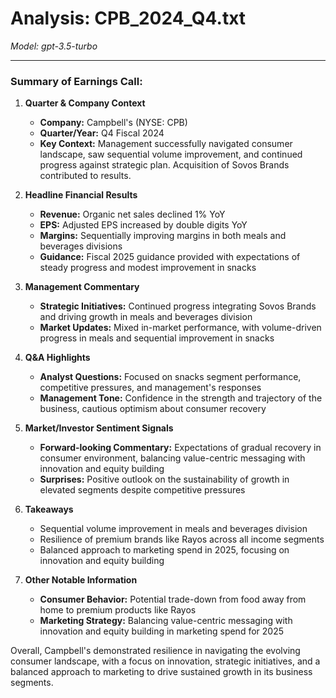 # Analysis: CPB_2024_Q4.txt

*Model: gpt-3.5-turbo*

---

### Summary of Earnings Call:

1. **Quarter & Company Context**
   - **Company:** Campbell's (NYSE: CPB)
   - **Quarter/Year:** Q4 Fiscal 2024
   - **Key Context:** Management successfully navigated consumer landscape, saw sequential volume improvement, and continued progress against strategic plan. Acquisition of Sovos Brands contributed to results.

2. **Headline Financial Results**
   - **Revenue:** Organic net sales declined 1% YoY
   - **EPS:** Adjusted EPS increased by double digits YoY
   - **Margins:** Sequentially improving margins in both meals and beverages divisions
   - **Guidance:** Fiscal 2025 guidance provided with expectations of steady progress and modest improvement in snacks

3. **Management Commentary**
   - **Strategic Initiatives:** Continued progress integrating Sovos Brands and driving growth in meals and beverages division
   - **Market Updates:** Mixed in-market performance, with volume-driven progress in meals and sequential improvement in snacks

4. **Q&A Highlights**
   - **Analyst Questions:** Focused on snacks segment performance, competitive pressures, and management's responses
   - **Management Tone:** Confidence in the strength and trajectory of the business, cautious optimism about consumer recovery

5. **Market/Investor Sentiment Signals**
   - **Forward-looking Commentary:** Expectations of gradual recovery in consumer environment, balancing value-centric messaging with innovation and equity building
   - **Surprises:** Positive outlook on the sustainability of growth in elevated segments despite competitive pressures

6. **Takeaways**
   - Sequential volume improvement in meals and beverages division
   - Resilience of premium brands like Rayos across all income segments
   - Balanced approach to marketing spend in 2025, focusing on innovation and equity building

7. **Other Notable Information**
   - **Consumer Behavior:** Potential trade-down from food away from home to premium products like Rayos
   - **Marketing Strategy:** Balancing value-centric messaging with innovation and equity building in marketing spend for 2025

Overall, Campbell's demonstrated resilience in navigating the evolving consumer landscape, with a focus on innovation, strategic initiatives, and a balanced approach to marketing to drive sustained growth in its business segments.